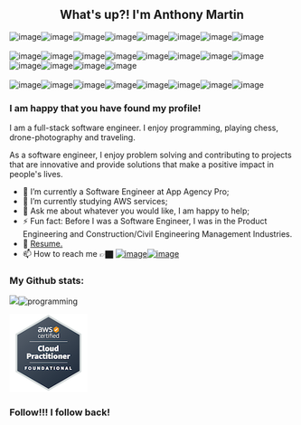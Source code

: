 <h2 align ="center">What's up?! I'm Anthony Martin</h2>

![image](https://img.shields.io/badge/JavaScript-F7DF1E?style=for-the-badge&logo=javascript&logoColor=black)![image](https://img.shields.io/badge/Python-3776AB?style=for-the-badge&logo=python&logoColor=white)![image](https://img.shields.io/badge/Solidity-e6e6e6?style=for-the-badge&logo=solidity&logoColor=black)![image](https://img.shields.io/badge/Ruby-CC342D?style=for-the-badge&logo=ruby&logoColor=white)![image](https://img.shields.io/badge/React-20232A?style=for-the-badge&logo=react&logoColor=61DAFB)![image](https://img.shields.io/badge/React_Native-20232A?style=for-the-badge&logo=react&logoColor=61DAFB)![image](https://img.shields.io/badge/Redux-593D88?style=for-the-badge&logo=redux&logoColor=white)![image](https://img.shields.io/badge/Git-F05032?style=for-the-badge&logo=git&logoColor=white)
<br></br>
![image](https://img.shields.io/badge/Express.js-000000?style=for-the-badge&logo=express&logoColor=white)![image](https://img.shields.io/badge/Node.js-339933?style=for-the-badge&logo=nodedotjs&logoColor=white)![image](https://img.shields.io/badge/Flask-000000?style=for-the-badge&logo=flask&logoColor=white)![image](https://img.shields.io/badge/PostgreSQL-316192?style=for-the-badge&logo=postgresql&logoColor=white)![image](https://img.shields.io/badge/Sequelize-52B0E7?style=for-the-badge&logo=Sequelize&logoColor=white)![image](https://img.shields.io/badge/Markdown-000000?style=for-the-badge&logo=markdown&logoColor=white)![image](https://img.shields.io/badge/Docker-2CA5E0?style=for-the-badge&logo=docker&logoColor=white)![image](https://img.shields.io/badge/Postman-FF6C37?style=for-the-badge&logo=Postman&logoColor=white)![image](https://img.shields.io/badge/Heroku-430098?style=for-the-badge&logo=heroku&logoColor=white)![image](https://img.shields.io/badge/firebase-ffca28?style=for-the-badge&logo=firebase&logoColor=black)![image](https://img.shields.io/badge/Amazon_AWS-FF9900?style=for-the-badge&logo=amazonaws&logoColor=white)![image](https://img.shields.io/badge/Microsoft%20SQL%20Server-CC2927?style=for-the-badge&logo=microsoft%20sql%20server&logoColor=white)
<br></br>
![image](https://img.shields.io/badge/Tailwind_CSS-38B2AC?style=for-the-badge&logo=tailwind-css&logoColor=white)![image](https://img.shields.io/badge/Pug-E3C29B?style=for-the-badge&logo=pug&logoColor=black)![image](https://img.shields.io/badge/HTML5-E34F26?style=for-the-badge&logo=html5&logoColor=white)![image](https://img.shields.io/badge/CSS-239120?&style=for-the-badge&logo=css3&logoColor=white)![image](https://img.shields.io/badge/Amazon%20DynamoDB-4053D6?style=for-the-badge&logo=Amazon%20DynamoDB&logoColor=white)![image](https://img.shields.io/badge/Bootstrap-563D7C?style=for-the-badge&logo=bootstrap&logoColor=white)![image](https://img.shields.io/badge/Mocha-8D6748?style=for-the-badge&logo=Mocha&logoColor=white)![image](https://img.shields.io/badge/C%23-239120?style=for-the-badge&logo=c-sharp&logoColor=white)
### I am happy that you have found my profile!

I am a full-stack software engineer. I enjoy programming, playing chess, drone-photography and traveling.

As a software engineer, I enjoy problem solving and contributing to projects that are innovative and provide solutions that make a positive impact in people's lives. 

- 🔭 I’m currently a Software Engineer at App Agency Pro;
- 🌱 I’m currently studying AWS services;
- 💬 Ask me about whatever you would like, I am happy to help;
- ⚡ Fun fact: Before I was a Software Engineer, I was in the Product Engineering and Construction/Civil Engineering Management Industries.
- 📝 [Resume.](https://docs.google.com/document/d/e/2PACX-1vRLrAZ-P8efRJ36d1fO-DuQO4k86hBR0gccKeetxwKboVTsfb51W82qF64-XeV7Y-FyU6sUJcLVjlcg/pub)
- 📫 How to reach me 👉🏿 [![image](https://img.shields.io/badge/LinkedIn-0077B5?style=for-the-badge&logo=linkedin&logoColor=white)](https://www.linkedin.com/in/anthonyamartin/)[![image](https://img.shields.io/badge/Gmail-D14836?style=for-the-badge&logo=gmail&logoColor=white)](https://mail.google.com/a/?view=cm&fs=1&to=anthony.a.s.martin@gmail.com)


### My Github stats:
<img height="180em" src="https://github-readme-stats.vercel.app/api?username=anthonym313&theme=react&show_icons=true&hide_border=true&&count_private=true&include_all_commits=true"/><img src='https://ect.co.in/wp-content/uploads/2017/02/careers-in-computer-programming.jpg' alt='programming' width="270"/>

![image](https://github.com/anthonym313/cert-badges/blob/main/aws-certified-cloud-practitioner%20(2).png?raw=true)

### Follow!!! I follow back!

<!--
**anthonym313/anthonym313** is a ✨ _special_ ✨ repository because its `README.md` (this file) appears on your GitHub profile.

Here are some ideas to get you started:


-->

